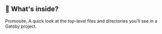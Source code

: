 


## 🧐 What's inside?

Promosite,
A quick look at the top-level files and directories you'll see in a Gatsby project.